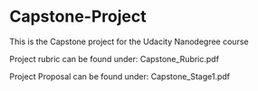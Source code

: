 # Capstone-Project

This is the Capstone project for the Udacity Nanodegree course

Project rubric can be found under: Capstone_Rubric.pdf

Project Proposal can be found under: Capstone_Stage1.pdf